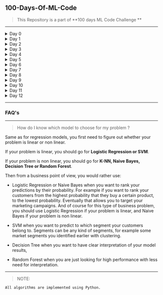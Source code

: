 ## 100-Days-Of-ML-Code

> This Repository is a part of **100 days ML Code Challenge **
---
<details>
 <summary> Day 0 </summary>
July 6, 2018 Simple Linear Regression
 
  Link to work: [Sample Example](https://github.com/nitesh009/100-Days-Of-ML-Code/tree/master/Simple%20Linear%20Regression
 "Example")
</details>


<details>
 <summary> Day 1 </summary>
 July 7, 2018 Support Vector Regression

Link to work: [Sample Example](https://github.com/nitesh009/100-Days-Of-ML-Code/tree/master/SVR)
</details>


<details>
 <summary> Day 2 </summary>
July 9, 2018 Multiple Regression
 
Link to work: [Sample Example](https://github.com/nitesh009/100-Days-Of-ML-Code/tree/master/Multiple%20Linear%20Regression)
</details>


<details>
 <summary> Day 3 </summary>
July 12, 2018 Logistic Regression

Link to work: [Sample Example](https://github.com/nitesh009/100-Days-Of-ML-Code/tree/master/Logistic%20Regression)
</details>


<details>
 <summary> Day 4 </summary>
July 14, 2018 SVM

Link to work: [Sample Example](https://github.com/nitesh009/100-Days-Of-ML-Code/tree/master/SVM)
</details>


<details>
 <summary> Day 5 </summary>
July 15, 2018 KNN

Link to work: [Sample Example](https://github.com/nitesh009/100-Days-Of-ML-Code/tree/master/KNN)
</details>

<details>
 <summary> Day 6 </summary>
July 16, 2018 Kernel SVM

Link to work: [Sample Example](https://github.com/nitesh009/100-Days-Of-ML-Code/tree/master/kernel_SVM)
</details>

<details>
 <summary> Day 7 </summary>
July 17, 2018 Naive Bayes

Link to work: [Sample Example](https://github.com/nitesh009/100-Days-Of-ML-Code/tree/master/Naive%20Bayes)
</details>

<details>
 <summary> Day 8 </summary>
July 18, 2018 Decision Tree

Link to work: [Sample Example](https://github.com/nitesh009/100-Days-Of-ML-Code/tree/master/Decision%20Tree)
</details>



<details>
 <summary> Day 9 </summary>
July 19, 2018 Random Forest

Link to work: [Sample Example](https://github.com/nitesh009/100-Days-Of-ML-Code/tree/master/Random%20Forest)
</details>


<details>
 <summary> Day 10 </summary>
July 21, 2018 K-means Clustering

Link to work: [Sample Example](https://github.com/nitesh009/100-Days-Of-ML-Code/tree/master/Clustering/K%20means)
</details>


<details>
 <summary> Day 11 </summary>
July 22, 2018 Clustering

Link to work: [Sample Example](https://github.com/nitesh009/100-Days-Of-ML-Code/tree/master/Clustering/hc)
</details>

<details>
 <summary> Day 12 </summary>
July 23, 2018 Association Rule Learning

Link to work: [Sample Example](https://github.com/nitesh009/100-Days-Of-ML-Code/tree/master/Apriori)
</details>


---

### FAQ's
---

> How do I know which model to choose for my problem ?

Same as for regression models, you first need to figure out whether your problem is linear or non linear.

If your problem is linear, you should go for **Logistic Regression or SVM**.

If your problem is non linear, you should go for **K-NN, Naive Bayes, Decision Tree or Random Forest**.

Then from a business point of view, you would rather use:

* Logistic Regression or Naive Bayes when you want to rank your predictions by their probability. For example if you want to rank your customers from the highest probability that they buy a certain product, to the lowest probability. Eventually that allows you to target your marketing campaigns. And of course for this type of business problem, you should use Logistic Regression if your problem is linear, and Naive Bayes if your problem is non linear.

* SVM when you want to predict to which segment your customers belong to. Segments can be any kind of segments, for example some market segments you identified earlier with clustering.

* Decision Tree when you want to have clear interpretation of your model results,

* Random Forest when you are just looking for high performance with less need for interpretation. 

----


> NOTE: 
``` bash
All algorithms are implemented using Python.
```
